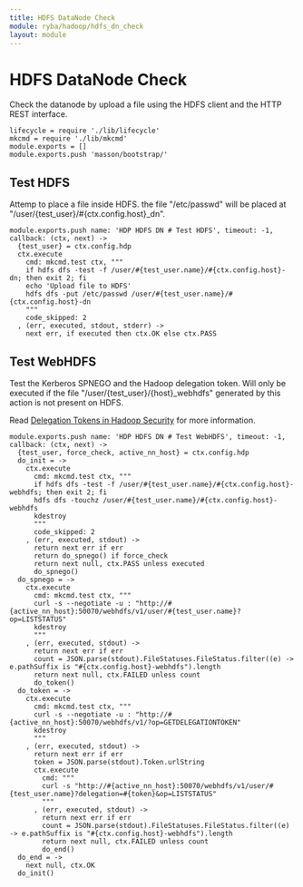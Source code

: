 ```yaml
---
title: HDFS DataNode Check
module: ryba/hadoop/hdfs_dn_check
layout: module
---
```


# HDFS DataNode Check

Check the datanode by upload a file using the HDFS client and the HTTP REST
interface.

    lifecycle = require './lib/lifecycle'
    mkcmd = require './lib/mkcmd'
    module.exports = []
    module.exports.push 'masson/bootstrap/'

## Test HDFS

Attemp to place a file inside HDFS. the file "/etc/passwd" will be placed at 
"/user/{test\_user}/#{ctx.config.host}\_dn".

    module.exports.push name: 'HDP HDFS DN # Test HDFS', timeout: -1, callback: (ctx, next) ->
      {test_user} = ctx.config.hdp
      ctx.execute
        cmd: mkcmd.test ctx, """
        if hdfs dfs -test -f /user/#{test_user.name}/#{ctx.config.host}-dn; then exit 2; fi
        echo 'Upload file to HDFS'
        hdfs dfs -put /etc/passwd /user/#{test_user.name}/#{ctx.config.host}-dn
        """
        code_skipped: 2
      , (err, executed, stdout, stderr) ->
        next err, if executed then ctx.OK else ctx.PASS

## Test WebHDFS

Test the Kerberos SPNEGO and the Hadoop delegation token. Will only be 
executed if the file "/user/{test\_user}/{host}\_webhdfs" generated by this action 
is not present on HDFS.

Read [Delegation Tokens in Hadoop Security](http://www.kodkast.com/blogs/hadoop/delegation-tokens-in-hadoop-security) 
for more information.

    module.exports.push name: 'HDP HDFS DN # Test WebHDFS', timeout: -1, callback: (ctx, next) ->
      {test_user, force_check, active_nn_host} = ctx.config.hdp
      do_init = ->
        ctx.execute
          cmd: mkcmd.test ctx, """
          if hdfs dfs -test -f /user/#{test_user.name}/#{ctx.config.host}-webhdfs; then exit 2; fi
          hdfs dfs -touchz /user/#{test_user.name}/#{ctx.config.host}-webhdfs
          kdestroy
          """
          code_skipped: 2
        , (err, executed, stdout) ->
          return next err if err
          return do_spnego() if force_check
          return next null, ctx.PASS unless executed
          do_spnego()
      do_spnego = ->
        ctx.execute
          cmd: mkcmd.test ctx, """
          curl -s --negotiate -u : "http://#{active_nn_host}:50070/webhdfs/v1/user/#{test_user.name}?op=LISTSTATUS"
          kdestroy
          """
        , (err, executed, stdout) ->
          return next err if err
          count = JSON.parse(stdout).FileStatuses.FileStatus.filter((e) -> e.pathSuffix is "#{ctx.config.host}-webhdfs").length
          return next null, ctx.FAILED unless count
          do_token()
      do_token = ->
        ctx.execute
          cmd: mkcmd.test ctx, """
          curl -s --negotiate -u : "http://#{active_nn_host}:50070/webhdfs/v1/?op=GETDELEGATIONTOKEN"
          kdestroy
          """
        , (err, executed, stdout) ->
          return next err if err
          token = JSON.parse(stdout).Token.urlString
          ctx.execute
            cmd: """
            curl -s "http://#{active_nn_host}:50070/webhdfs/v1/user/#{test_user.name}?delegation=#{token}&op=LISTSTATUS"
            """
          , (err, executed, stdout) ->
            return next err if err
            count = JSON.parse(stdout).FileStatuses.FileStatus.filter((e) -> e.pathSuffix is "#{ctx.config.host}-webhdfs").length
            return next null, ctx.FAILED unless count
            do_end()
      do_end = ->
        next null, ctx.OK
      do_init()